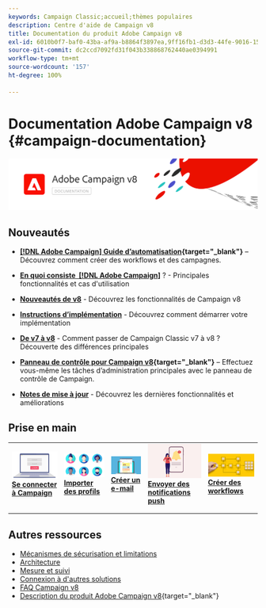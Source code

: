 ```yaml
---
keywords: Campaign Classic;accueil;thèmes populaires
description: Centre d'aide de Campaign v8
title: Documentation du produit Adobe Campaign v8
exl-id: 6010b0f7-baf0-43ba-af9a-b8864f3897ea,9ff16fb1-d3d3-44fe-9016-15abffdbc74e
source-git-commit: dc2ccd7092fd31f043b338868762440ae0394991
workflow-type: tm+mt
source-wordcount: '157'
ht-degree: 100%

---
```


# Documentation Adobe Campaign v8 {#campaign-documentation}

![](assets/banner-documentationv8.png)

## Nouveautés

* **[[!DNL Adobe Campaign] Guide d’automatisation](https://experienceleague.adobe.com/docs/campaign/automation/home.html?lang=fr){target="_blank"}** – Découvrez comment créer des workflows et des campagnes.

* **[En quoi consiste  [!DNL Adobe Campaign]](start/get-started.md)** ? - Principales fonctionnalités et cas d&#39;utilisation

* **[Nouveautés de v8](start/whats-new.md)** - Découvrez les fonctionnalités de Campaign v8

* **[Instructions d’implémentation](start/implement.md)** - Découvrez comment démarrer votre implémentation

* **[De v7 à v8](start/v7-to-v8.md)** - Comment passer de Campaign Classic v7 à v8 ? Découverte des différences principales

* **[Panneau de contrôle pour Campaign v8](https://experienceleague.adobe.com/docs/control-panel/using/discover-control-panel/key-features.html?lang=fr){target="_blank"}** – Effectuez vous-même les tâches d’administration principales avec le panneau de contrôle de Campaign.

* **[Notes de mise à jour](start/release-notes.md)** - Découvrez les dernières fonctionnalités et améliorations


## Prise en main


<table style="table-layout:fixed"><tr style="border: 0;">
<td>
<a href="start/connect.md">
<img alt="Se connecter à Campaign v8" src="start/assets/do-not-localize/login.jpeg">
</a>
<div><a href="start/connect.md"><strong>Se connecter à Campaign</strong>
</div>
<p>
</td>
<td>
<a href="start/import.md">
<img alt="Importer des profils" src="start/assets/do-not-localize/profiles.jpeg">
</a>
<div>
<a href="start/import.md"><strong>Importer des profils</strong></a>
</div>
<p>
</td>
<td>
<a href="start/create-message.md">
<img alt="Créer un e-mail" src="start/assets/do-not-localize/email-design.jpeg">
</a>
<div>
<a href="start/create-message.md"><strong>Créer un e-mail</strong></a>
</div>
<p></td>
<td>
<a href="send/push.md">
<img alt="Envoyer des notifications push" src="start/assets/do-not-localize/push-send.jpeg">
</a>
<div>
<a href="send/push.md"><strong>Envoyer des notifications push</strong></a>
</div>
<p>
</td>
<td>
<a href="../automation/workflow/about-workflows.md">
<img alt="Créer des campagnes" src="start/assets/do-not-localize/workflow.jpeg">
</a>
<div>
<a href="../automation/workflow/about-workflows.md"><strong>Créer des workflows</strong></a>
</div>
<p>
</td>
</tr></table>


## Autres ressources

* [Mécanismes de sécurisation et limitations](start/ac-guardrails.md)
* [Architecture](architecture/architecture.md)
* [Mesure et suivi](reporting/gs-reporting.md)
* [Connexion à d&#39;autres solutions](connect/integration.md)
* [FAQ Campaign v8](start/campaign-faq.md)
* [Description du produit Adobe Campaign v8](https://helpx.adobe.com/fr/legal/product-descriptions/adobe-campaign-managed-cloud-services.html){target="_blank"}
